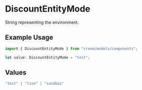 # DiscountEntityMode

String representing the environment.

## Example Usage

```typescript
import { DiscountEntityMode } from "creem/models/components";

let value: DiscountEntityMode = "test";
```

## Values

```typescript
"test" | "live" | "sandbox"
```